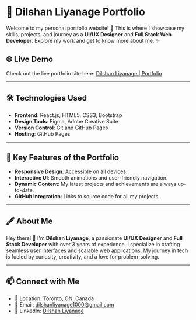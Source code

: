 # 🌟 Dilshan Liyanage Portfolio

Welcome to my personal portfolio website! 🚀 This is where I showcase my skills, projects, and journey as a **UI/UX Designer** and **Full Stack Web Developer**. Explore my work and get to know more about me. ✨

## 🌐 Live Demo
Check out the live portfolio site here: [Dilshan Liyanage | Portfolio](https://dilshanliyanage1000.github.io/portfolio/)

---

## 🛠️ Technologies Used

- **Frontend**: React.js, HTML5, CSS3, Bootstrap
- **Design Tools**: Figma, Adobe Creative Suite
- **Version Control**: Git and GitHub Pages
- **Hosting**: GitHub Pages

---

## 🚀 Key Features of the Portfolio

- **Responsive Design**: Accessible on all devices.
- **Interactive UI**: Smooth animations and user-friendly navigation.
- **Dynamic Content**: My latest projects and achievements are always up-to-date.
- **GitHub Integration**: Links to source code for all my projects.

---

## 🖋️ About Me

Hey there! 👋 I'm **Dilshan Liyanage**, a passionate **UI/UX Designer** and **Full Stack Developer** with over 3 years of experience. I specialize in crafting seamless user interfaces and scalable web applications. My journey in tech is fueled by curiosity, creativity, and a love for problem-solving.

---

## 📫 Connect with Me

- 📍 Location: Toronto, ON, Canada
- 📧 Email: [dilshanliyanage1000@gmail.com](mailto:dilshanliyanage1000@gmail.com)
- 💼 LinkedIn: [Dilshan Liyanage](https://www.linkedin.com/in/dilaliyanage)
